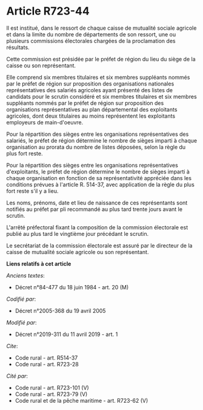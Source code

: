 # Article R723-44

Il est institué, dans le ressort de chaque caisse de mutualité sociale agricole et dans la limite du nombre de départements
de son ressort, une ou plusieurs commissions électorales chargées de la proclamation des résultats.

Cette commission est présidée par le préfet de région du lieu du siège de la caisse ou son représentant.

Elle comprend six membres titulaires et six membres suppléants nommés par le préfet de région sur proposition des
organisations nationales représentatives des salariés agricoles ayant présenté des listes de candidats pour le scrutin
considéré et six membres titulaires et six membres suppléants nommés par le préfet de région sur proposition des
organisations représentatives au plan départemental des exploitants agricoles, dont deux titulaires au moins représentent les
exploitants employeurs de main-d'oeuvre.

Pour la répartition des sièges entre les organisations représentatives des salariés, le préfet de région détermine le nombre
de sièges imparti à chaque organisation au prorata du nombre de listes déposées, selon la règle du plus fort reste.

Pour la répartition des sièges entre les organisations représentatives d'exploitants, le préfet de région détermine le nombre
de sièges imparti à chaque organisation en fonction de sa représentativité appréciée dans les conditions prévues à l'article
R. 514-37, avec application de la règle du plus fort reste s'il y a lieu.

Les noms, prénoms, date et lieu de naissance de ces représentants sont notifiés au préfet par pli recommandé au plus tard
trente jours avant le scrutin.

L'arrêté préfectoral fixant la composition de la commission électorale est publié au plus tard le vingtième jour précédant le
scrutin.

Le secrétariat de la commission électorale est assuré par le directeur de la caisse de mutualité sociale agricole ou son
représentant.

**Liens relatifs à cet article**

_Anciens textes_:

  - Décret n°84-477 du 18 juin 1984 - art. 20 (M)

_Codifié par_:

  - Décret n°2005-368 du 19 avril 2005

_Modifié par_:

  - Décret n°2019-311 du 11 avril 2019 - art. 1

_Cite_:

  - Code rural - art. R514-37
  - Code rural - art. R723-28

_Cité par_:

  - Code rural - art. R723-101 (V)
  - Code rural - art. R723-79 (V)
  - Code rural et de la pêche maritime - art. R723-62 (V)
